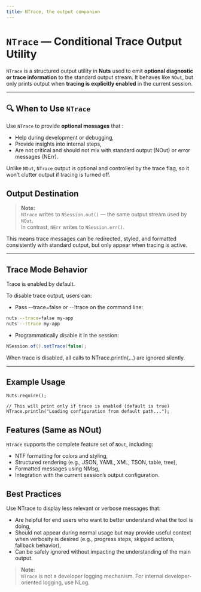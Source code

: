 ```yaml
---
title: NTrace, the output companion
---
```



# `NTrace` — Conditional Trace Output Utility

`NTrace` is a structured output utility in **Nuts** used to emit **optional diagnostic or trace information** to the standard output stream. It behaves like `NOut`, but only prints output when **tracing is explicitly enabled** in the current session.

---

## 🔍 When to Use `NTrace`

Use `NTrace` to provide **optional messages** that :
- Help during development or debugging,
- Provide insights into internal steps,
- Are not critical and should not mix with standard output (NOut) or error messages (NErr).

Unlike `NOut`, `NTrace` output is optional and controlled by the trace flag, so it won’t clutter output if tracing is turned off.


## Output Destination

> **Note:**  
> `NTrace` writes to `NSession.out()` — the same output stream used by `NOut`.  
> In contrast, `NErr` writes to `NSession.err()`.

This means trace messages can be redirected, styled, and formatted consistently with standard output, but only appear when tracing is active.

---

## Trace Mode Behavior
Trace is enabled by default.

To disable trace output, users can:

- Pass --trace=false or --!trace on the command line:

```bash
nuts --trace=false my-app 
nuts --!trace my-app 
```

- Programmatically disable it in the session:

```java
NSession.of().setTrace(false);
```

When trace is disabled, all calls to NTrace.println(...) are ignored silently.


---

## Example Usage

```
Nuts.require();

// This will print only if trace is enabled (default is true)
NTrace.println("Loading configuration from default path...");
```

## Features (Same as NOut)

`NTrace` supports the complete feature set of `NOut`, including:

- NTF formatting for colors and styling,
- Structured rendering (e.g., JSON, YAML, XML, TSON, table, tree),
- Formatted messages using NMsg,
- Integration with the current session’s output configuration.


## Best Practices
Use NTrace to display less relevant or verbose messages that:

- Are helpful for end users who want to better understand what the tool is doing,
- Should not appear during normal usage but may provide useful context when verbosity is desired (e.g., progress steps, skipped actions, fallback behavior),
- Can be safely ignored without impacting the understanding of the main output.


> **Note:**  
> `NTrace` is not a developer logging mechanism.
> For internal developer-oriented logging, use NLog.
